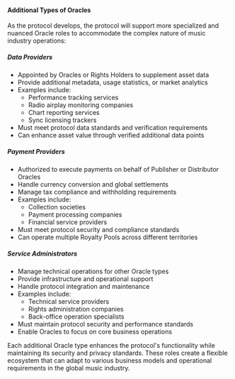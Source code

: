 #### Additional Types of Oracles

As the protocol develops, the protocol will support more specialized and nuanced Oracle roles to accommodate the complex nature of music industry operations:

##### Data Providers
- Appointed by Oracles or Rights Holders to supplement asset data
- Provide additional metadata, usage statistics, or market analytics
- Examples include:
  - Performance tracking services
  - Radio airplay monitoring companies
  - Chart reporting services
  - Sync licensing trackers
- Must meet protocol data standards and verification requirements
- Can enhance asset value through verified additional data points

##### Payment Providers
- Authorized to execute payments on behalf of Publisher or Distributor Oracles
- Handle currency conversion and global settlements
- Manage tax compliance and withholding requirements
- Examples include:
  - Collection societies
  - Payment processing companies
  - Financial service providers
- Must meet protocol security and compliance standards
- Can operate multiple Royalty Pools across different territories

##### Service Administrators
- Manage technical operations for other Oracle types
- Provide infrastructure and operational support
- Handle protocol integration and maintenance
- Examples include:
  - Technical service providers
  - Rights administration companies
  - Back-office operation specialists
- Must maintain protocol security and performance standards
- Enable Oracles to focus on core business operations

Each additional Oracle type enhances the protocol's functionality while maintaining its security and privacy standards. These roles create a flexible ecosystem that can adapt to various business models and operational requirements in the global music industry.
